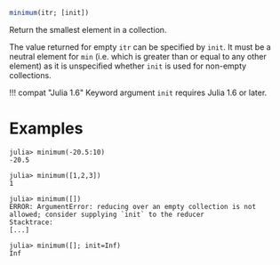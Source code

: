 ```julia
minimum(itr; [init])
```

Return the smallest element in a collection.

The value returned for empty `itr` can be specified by `init`. It must be a neutral element for `min` (i.e. which is greater than or equal to any other element) as it is unspecified whether `init` is used for non-empty collections.

!!! compat "Julia 1.6"
    Keyword argument `init` requires Julia 1.6 or later.


# Examples

```jldoctest
julia> minimum(-20.5:10)
-20.5

julia> minimum([1,2,3])
1

julia> minimum([])
ERROR: ArgumentError: reducing over an empty collection is not allowed; consider supplying `init` to the reducer
Stacktrace:
[...]

julia> minimum([]; init=Inf)
Inf
```
